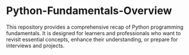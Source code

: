 # Python-Fundamentals-Overview
This repository provides a comprehensive recap of Python programming fundamentals. It is designed for learners and professionals who want to revisit essential concepts, enhance their understanding, or prepare for interviews and projects.
